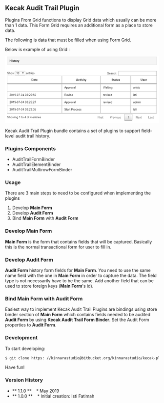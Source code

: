 ## Kecak Audit Trail Plugin

Plugins From Grid functions to display Grid data which usually can be more than 1 data.
This Form Grid requires an additional form as a place to store data.


The following is data that must be filled when using Form Grid.

Below is example of using Grid :

<img src="https://raw.githubusercontent.com/kinnara-digital-studio/kecak-workflow/master/docs/assets/auditTrailExample.png" alt="auditTrailExample" />


Kecak Audit Trail Plugin bundle contains a set of plugins to support field-level audit trail history.

### Plugins Components

* AuditTrailFormBinder
* AuditTrailElementBinder
* AuditTrailMultirowFormBinder

### Usage

There are 3 main steps to need to be configured when implementing the plugins

1. Develop **Main Form**
2. Develop **Audit Form**
3. Bind **Main Form** with **Audit Form**

### Develop Main Form

**Main Form** is the form that contains fields that will be captured. Basically this is the normal transactional form for user to fill in.

### Develop Audit Form

**Audit Form** history form fields for **Main Form**. You need to use the same name field with the one in **Main Form** in order to capture the data. The field type is not necessarily have to be the same. Add another field that can be used to store foreign keys (**Main Form**'s id).

### Bind **Main Form** with **Audit Form**

Easiest way to implement Kecak Audit Trail Plugins are bindings using store binder section of **Main Form** which contains fields needed to be audited **Audit Form** by using **Kecak Audit Trail Form Binder**. Set the Audit Form properties to **Audit Form**.

### Development

To start developing:

```html
$ git clone https: //kinnarastudio@bitbucket.org/kinnarastudio/kecak-plugins-audit-trail.git/wiki
```

Have fun!

### Version History ###

* ** 1.1.0 **
   * May 2019
* ** 1.0.0 **
   * Initial creation: Isti Fatimah
